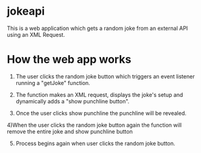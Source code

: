 # jokeapi
This is a web application which gets a random joke from an external API using an XML Request.

# How the web app works
1) The user clicks the random joke button which triggers an event listener running a "getJoke" function.

2) The function makes an XML request, displays the joke's setup and dynamically adds a "show punchline button".

3) Once the user clicks show punchline the punchline will be revealed. 

4)When the user clicks the random joke button again the function will remove the entire joke and show punchline button

5) Process begins again when user clicks the random joke button.
